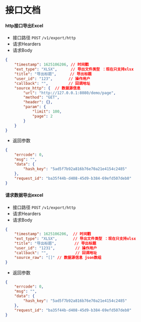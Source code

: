 # 接口文档

#### http接口导出Excel

- 接口路径 `POST` `/v1/export/http`
- 请求Hearders
- 请求Body

```json
{
    "timestamp": 1625106206, // 时间戳
    "ext_type": "XLSX",      // 导出文件类型 ：现在只支持xlsx
    "title": "导出标题",      // 导出标题
    "user_id": "123",       // 操作用户
    "callback": "",         // 回调地址
    "source_http": {  // 数据源信息
        "url": "http://127.0.0.1:8080/demo/page",
        "method": "GET",
        "header": {},
        "param": {
            "limit": 100,
            "page": 2
        }
    }
}
```

- 返回参数

````json
{
    "errcode": 0,
    "msg": "",
    "data": {
        "hash_key": "5ad5f7b92a816b76e70a21e4154c2485"
    },
    "request_id": "ba35f44b-d408-45d9-b384-69efd507deb0"
}
````



#### 请求数据导出excel

- 接口路径 `POST` `/v1/export/http`
- 请求Hearders
- 请求Body

```json
{
    "timestamp": 1625106206,  // 时间戳
    "ext_type": "XLSX",       // 导出文件类型 ：现在只支持xlsx
    "title": "导出标题",        // 导出标题
    "user_id": "1231",         // 操作用户
    "callback": "",            // 回调地址
    "source_raw": "[]" // 数据源信息 json数组
}
```

- 返回参数

```json
{
    "errcode": 0,
    "msg": "",
    "data": {
        "hash_key": "5ad5f7b92a816b76e70a21e4154c2485"
    },
    "request_id": "ba35f44b-d408-45d9-b384-69efd507deb0"
}
```


